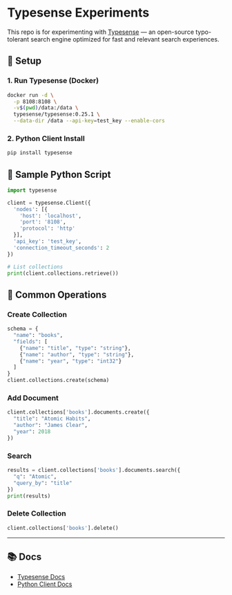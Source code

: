 # Typesense Experiments

This repo is for experimenting with [Typesense](https://typesense.org) — an open-source typo-tolerant search engine optimized for fast and relevant search experiences.

## 🔧 Setup

### 1. Run Typesense (Docker)
```bash
docker run -d \
  -p 8108:8108 \
  -v$(pwd)/data:/data \
  typesense/typesense:0.25.1 \
  --data-dir /data --api-key=test_key --enable-cors
````

### 2. Python Client Install

```bash
pip install typesense
```

## 🧪 Sample Python Script

```python
import typesense

client = typesense.Client({
  'nodes': [{
    'host': 'localhost',
    'port': '8108',
    'protocol': 'http'
  }],
  'api_key': 'test_key',
  'connection_timeout_seconds': 2
})

# List collections
print(client.collections.retrieve())
```

## 🔄 Common Operations

### Create Collection

```python
schema = {
  "name": "books",
  "fields": [
    {"name": "title", "type": "string"},
    {"name": "author", "type": "string"},
    {"name": "year", "type": "int32"}
  ]
}
client.collections.create(schema)
```

### Add Document

```python
client.collections['books'].documents.create({
  "title": "Atomic Habits",
  "author": "James Clear",
  "year": 2018
})
```

### Search

```python
results = client.collections['books'].documents.search({
  "q": "Atomic",
  "query_by": "title"
})
print(results)
```

### Delete Collection

```python
client.collections['books'].delete()
```

---

## 📚 Docs

* [Typesense Docs](https://typesense.org/docs/)
* [Python Client Docs](https://typesense.org/docs/0.25.1/api/python.html)

```

